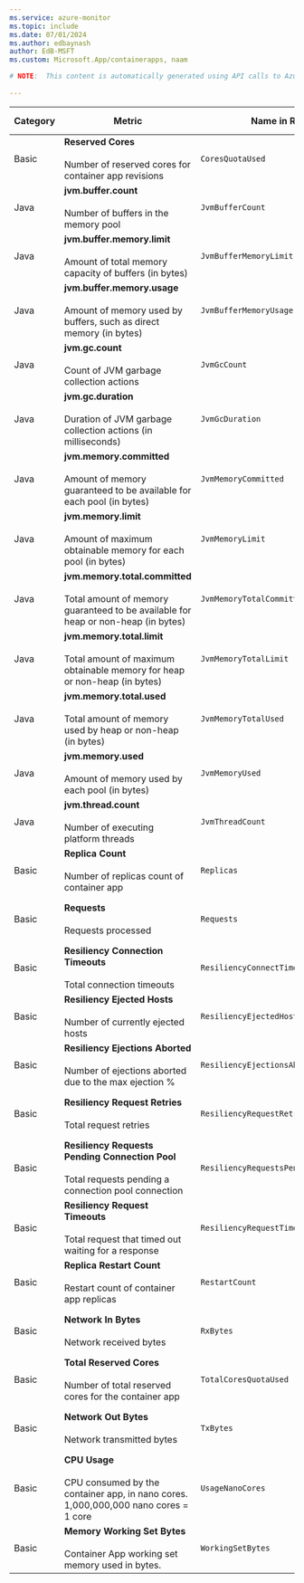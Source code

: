```yaml
---
ms.service: azure-monitor
ms.topic: include
ms.date: 07/01/2024
ms.author: edbaynash
author: EdB-MSFT
ms.custom: Microsoft.App/containerapps, naam

# NOTE:  This content is automatically generated using API calls to Azure. Any edits made on these files will be overwritten in the next run of the script. 
 
---
```



|Category|Metric|Name in REST API|Unit|Aggregation|Dimensions|Time Grains|DS Export|
|---|---|---|---|---|---|---|---|
|Basic|**Reserved Cores**<br><br>Number of reserved cores for container app revisions |`CoresQuotaUsed` |Count |Maximum, Minimum |`revisionName`|PT1M |Yes|
|Java|**jvm.buffer.count**<br><br>Number of buffers in the memory pool |`JvmBufferCount` |Count |Average, Maximum, Minimum |`revisionName`, `podName`, `container`, `poolName`|PT1M |Yes|
|Java|**jvm.buffer.memory.limit**<br><br>Amount of total memory capacity of buffers (in bytes) |`JvmBufferMemoryLimit` |Bytes |Average, Maximum, Minimum |`revisionName`, `podName`, `container`, `poolName`|PT1M |Yes|
|Java|**jvm.buffer.memory.usage**<br><br>Amount of memory used by buffers, such as direct memory (in bytes) |`JvmBufferMemoryUsage` |Bytes |Average, Maximum, Minimum |`revisionName`, `podName`, `container`, `poolName`|PT1M |Yes|
|Java|**jvm.gc.count**<br><br>Count of JVM garbage collection actions |`JvmGcCount` |Count |Total, Average, Maximum, Minimum |`revisionName`, `podName`, `container`, `gcName`|PT1M |Yes|
|Java|**jvm.gc.duration**<br><br>Duration of JVM garbage collection actions (in milliseconds) |`JvmGcDuration` |Milliseconds |Total, Average, Maximum, Minimum |`revisionName`, `podName`, `container`, `gcName`|PT1M |Yes|
|Java|**jvm.memory.committed**<br><br>Amount of memory guaranteed to be available for each pool (in bytes) |`JvmMemoryCommitted` |Bytes |Average, Maximum, Minimum |`revisionName`, `podName`, `container`, `poolName`, `poolType`|PT1M |Yes|
|Java|**jvm.memory.limit**<br><br>Amount of maximum obtainable memory for each pool (in bytes) |`JvmMemoryLimit` |Bytes |Average, Maximum, Minimum |`revisionName`, `podName`, `container`, `poolName`, `poolType`|PT1M |Yes|
|Java|**jvm.memory.total.committed**<br><br>Total amount of memory guaranteed to be available for heap or non-heap (in bytes) |`JvmMemoryTotalCommitted` |Bytes |Average, Maximum, Minimum |`revisionName`, `podName`, `container`, `poolType`|PT1M |Yes|
|Java|**jvm.memory.total.limit**<br><br>Total amount of maximum obtainable memory for heap or non-heap (in bytes) |`JvmMemoryTotalLimit` |Bytes |Average, Maximum, Minimum |`revisionName`, `podName`, `container`, `poolType`|PT1M |Yes|
|Java|**jvm.memory.total.used**<br><br>Total amount of memory used by heap or non-heap (in bytes) |`JvmMemoryTotalUsed` |Bytes |Average, Maximum, Minimum |`revisionName`, `podName`, `container`, `poolType`|PT1M |Yes|
|Java|**jvm.memory.used**<br><br>Amount of memory used by each pool (in bytes) |`JvmMemoryUsed` |Bytes |Average, Maximum, Minimum |`revisionName`, `podName`, `container`, `poolName`, `poolType`|PT1M |Yes|
|Java|**jvm.thread.count**<br><br>Number of executing platform threads |`JvmThreadCount` |Count |Average, Maximum, Minimum |`revisionName`, `podName`, `container`, `daemon`, `threadState`|PT1M |Yes|
|Basic|**Replica Count**<br><br>Number of replicas count of container app |`Replicas` |Count |Average, Total, Maximum, Minimum |`revisionName`|PT1M |Yes|
|Basic|**Requests**<br><br>Requests processed |`Requests` |Count |Average, Total, Maximum, Minimum |`revisionName`, `podName`, `statusCodeCategory`, `statusCode`|PT1M |Yes|
|Basic|**Resiliency Connection Timeouts**<br><br>Total connection timeouts |`ResiliencyConnectTimeouts` |Count |Total, Average, Maximum, Minimum |`revisionName`|PT1M |Yes|
|Basic|**Resiliency Ejected Hosts**<br><br>Number of currently ejected hosts |`ResiliencyEjectedHosts` |Count |Total, Average, Maximum, Minimum |`revisionName`|PT1M |Yes|
|Basic|**Resiliency Ejections Aborted**<br><br>Number of ejections aborted due to the max ejection % |`ResiliencyEjectionsAborted` |Count |Total, Average, Maximum, Minimum |`revisionName`|PT1M |Yes|
|Basic|**Resiliency Request Retries**<br><br>Total request retries |`ResiliencyRequestRetries` |Count |Total, Average, Maximum, Minimum |`revisionName`|PT1M |Yes|
|Basic|**Resiliency Requests Pending Connection Pool**<br><br>Total requests pending a connection pool connection |`ResiliencyRequestsPendingConnectionPool` |Count |Total, Average, Maximum, Minimum |`revisionName`|PT1M |Yes|
|Basic|**Resiliency Request Timeouts**<br><br>Total request that timed out waiting for a response |`ResiliencyRequestTimeouts` |Count |Total, Average, Maximum, Minimum |`revisionName`|PT1M |Yes|
|Basic|**Replica Restart Count**<br><br>Restart count of container app replicas |`RestartCount` |Count |Average, Total, Maximum, Minimum |`revisionName`, `podName`|PT1M |Yes|
|Basic|**Network In Bytes**<br><br>Network received bytes |`RxBytes` |Bytes |Average, Total, Maximum, Minimum |`revisionName`, `podName`|PT1M |Yes|
|Basic|**Total Reserved Cores**<br><br>Number of total reserved cores for the container app |`TotalCoresQuotaUsed` |Count |Average, Maximum, Minimum |\<none\>|PT1M |Yes|
|Basic|**Network Out Bytes**<br><br>Network transmitted bytes |`TxBytes` |Bytes |Average, Total, Maximum, Minimum |`revisionName`, `podName`|PT1M |Yes|
|Basic|**CPU Usage**<br><br>CPU consumed by the container app, in nano cores. 1,000,000,000 nano cores = 1 core |`UsageNanoCores` |NanoCores |Total, Average, Maximum, Minimum |`revisionName`, `podName`|PT1M |Yes|
|Basic|**Memory Working Set Bytes**<br><br>Container App working set memory used in bytes. |`WorkingSetBytes` |Bytes |Total, Average, Maximum, Minimum |`revisionName`, `podName`|PT1M |Yes|